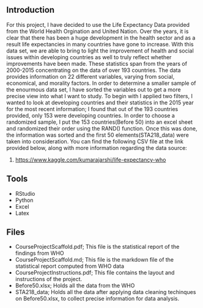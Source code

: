Introduction
-------------------------------------------------------------

For this project, I have decided to use the Life Expectancy Data provided from the World Health Orgination and United Nation. Over the years, it is clear that there has been a huge development in the health sector and as a result life expectancies in many countries have gone to increase. With this data set, we are able to bring to light the improvement of health and social issues within developing countries as well to truly reflect whether improvements have been made. These statistics span from the years of 2000-2015 concentrating on the data of over 193 countries. The data provides information on 22 different variables, varying from social, economical, and morality factors. In order to determine a smaller sample of the enourmous data set, I have sorted the variables out to get a more precise view into what I want to study. To begin with I applied two filters, I wanted to look at developing countries and their statistics in the 2015 year for the most recent information; I found that out of the 193 countries provided, only 153 were developing countries. In order to choose a randomized sample, I put the 153 countries(Before 50) into an excel sheet and randomized their order using the RAND() function. Once this was done, the information was sorted and the first 50 elements(STA218_data) were taken into consideration. You can find the following CSV file at the link provided below, along with more information regarding the data source:
1) https://www.kaggle.com/kumarajarshi/life-expectancy-who


Tools
------------------------------------------------------------

* RStudio 
* Python 
* Excel 
* Latex 


Files
------------------------------------------------------------

- CourseProjectScaffold.pdf; This file is the statistical report of the findings from WHO 
- CourseProjectScaffold.md; This file is the markdown file of the statistical report computed from WHO data
- CourseProjectInstructions.pdf; This file contains the layout and instructions of the project. 
- Before50.xlsx; Holds all the data from the WHO 
- STA218_data; Holds all the data after applying data cleaning techinques on Before50.xlsx, to collect precise information for data analysis.
